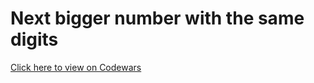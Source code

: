 # Next bigger number with the same digits
[Click here to view on Codewars](https://codewars.com/kata/55983863da40caa2c900004e)